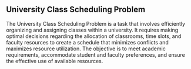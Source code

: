 ## University Class Scheduling Problem

The University Class Scheduling Problem is a task that involves efficiently organizing and assigning classes within a university. It requires making optimal decisions regarding the allocation of classrooms, time slots, and faculty resources to create a schedule that minimizes conflicts and maximizes resource utilization. The objective is to meet academic requirements, accommodate student and faculty preferences, and ensure the effective use of available resources.